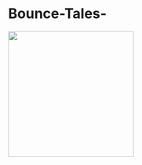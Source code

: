 # Bounce-Tales-

<img src="https://github.com/Rizaou/Bounce-Tales-/blob/readme.md_file/images/1.jpg" width ="256" />
